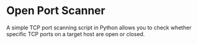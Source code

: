 # Open Port Scanner
A simple TCP port scanning script in Python allows you to check whether specific TCP ports on a target host are open or closed. 
